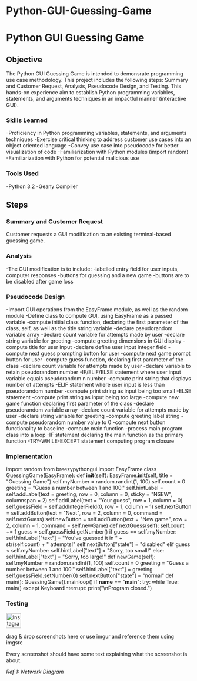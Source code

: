 # Python-GUI-Guessing-Game
# Python GUI Guessing Game
## Objective
The Python GUI Guessing Game is intended to demonsrate programming use case methodology. This project includes the following steps: Summary and Customer Request, Analysis, Pseudocode Design, and Testing. This hands-on experience aim to establish Python programming variables, statements, and arguments techniques in an impactful manner (interactive GUI).

### Skills Learned
-Proficiency in  Python programming variables, statements, and arguments techniques
-Exercise critical thinking to address customer use cases into an object oriented language
-Convey use case into pseudocode for better visualization of code
-Familiarization with Python modules (import random)
-Familiarization with Python for potential malicious use
  
### Tools Used
-Python 3.2
-Geany Compiler

## Steps

### Summary and Customer Request
Customer requests a GUI modification to an existing terminal-based guessing game.

### Analysis
-The GUI modification is to include:
-labelled entry field for user inputs, computer responses
-buttons for guessing and a new game
-buttons are to be disabled after game loss

### Pseudocode Design
-Import GUI operations from the EasyFrame module, as well as the random module
-Define class to compute GUI, using EasyFrame as a passed variable
-compute initial class function, declaring the first parameter of the class, self, as well as 	the title string variable
-declare pseudorandom variable array
-declare count variable for attempts made by user
-declare string variable for greeting
-compute greeting dimensions in GUI display
-compute title for user input
-declare define user input integer field
-compute next guess prompting button for user
-compute next game prompt button for user
-compute guess function, declaring first parameter of the class
-declare count variable for attempts made by user
-declare variable to retain pseudorandom number
-IF/ELIF/ELSE statement where user input variable equals pseudorandom 	n		 number
-compute print string that displays number of attempts
-ELIF statement where user input is less than pseudorandom number
-compute print string as input being too small
-ELSE statement 
-compute print string as input being too large
-compute new game function declaring first parameter of the class
-declare pseudorandom variable array
-declare count variable for attempts made by user
-declare string variable for greeting
-compute greeting label string
-compute pseudorandom number value to 0
-compute next button functionality to baseline
-compute main function
-process main program class into a loop
-IF statement declaring the main function as the primary function
-TRY-WHILE-EXCEPT statement computing program closure

### Implementation
import random
from breezypythongui import EasyFrame
class GuessingGame(EasyFrame):
    def __init__(self):
        EasyFrame.__init__(self, title = "Guessing Game")
        self.myNumber = random.randint(1, 100)
        self.count = 0
        greeting = "Guess a number between 1 and 100."
        self.hintLabel = self.addLabel(text = greeting, row = 0, column = 0, sticky = "NSEW", columnspan = 2)
        self.addLabel(text = "Your guess", row = 1, column = 0)
        self.guessField = self.addIntegerField(0, row = 1, column = 1)
        self.nextButton = self.addButton(text = "Next", row = 2, column = 0, command = self.nextGuess)
        self.newButton = self.addButton(text = "New game", row = 2, column = 1, command = self.newGame)
    def nextGuess(self):
        self.count += 1
        guess = self.guessField.getNumber()
        if guess == self.myNumber:
            self.hintLabel["text"] = "You've guessed it in " + \
                                     str(self.count) + " attempts!"
            self.nextButton["state"] = "disabled"
        elif guess < self.myNumber:
            self.hintLabel["text"] = "Sorry, too small!"
        else:
            self.hintLabel["text"] = "Sorry, too large!"
    def newGame(self):
        self.myNumber = random.randint(1, 100)
        self.count = 0
        greeting = "Guess a number between 1 and 100."
        self.hintLabel["text"] = greeting
        self.guessField.setNumber(0)
        self.nextButton["state"] = "normal"
def main():
    GuessingGame().mainloop()
if __name__ == "__main__":
    try:
        while True:
            main()
    except KeyboardInterrupt:
        print("\nProgram closed.")
        
### Testing
<a href="https://www.instagram.com/?hl=en">
         <img src="https://www.instagram.com/?hl=en" alt="Instagram" width= "40px" height= "40px"></a>


drag & drop screenshots here or use imgur and reference them using imgsrc

Every screenshot should have some text explaining what the screenshot is about.

*Ref 1: Network Diagram*
